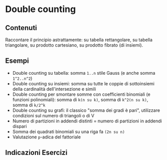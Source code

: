 # Double counting

## Contenuti

Raccontare il principio astrattamente: su tabella rettangolare, su tabella triangolare, su prodotto cartesiano, su prodotto fibrato (di insiemi).

## Esempi

- Double counting su tabella: somma `1..n` stile Gauss (e anche somma `1^2..n^2`)
- Double counting su insiemi: somma su tutte le coppie di sottoinsiemi della cardinalità dell'intersezione e simili
- Double counting per smontare somme con coefficienti binomiali (e funzioni polinomiali): somma di `k(n su k)`, somma di `k^2(n su k)`, somma di `k/2^k`
- Double counting su grafi: il classico "somma dei gradi è pari", utilizzare condizioni sul numero di triangoli o di V
- Numero di partizioni in addendi distinti = numero di partizioni in addendi dispari
- Somma dei quadrati binomiali su una riga fa `(2n su n)`
- Valutazione `p`-adica del fattoriale

## Indicazioni Esercizi
